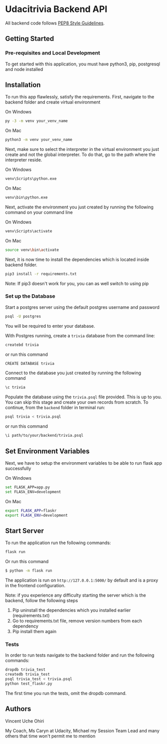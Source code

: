# Udacitrivia Backend API

All backend code follows [PEP8 Style Guidelines](https://www.python.org/dev/peps/pep-0008/).

## Getting Started

### Pre-requisites and Local Development

To get started with this application, you must have python3, pip, postgresql and node installed

## Installation

To run this app flawlessly, satisfy the requirements. First, navigate to the backend folder and create virtual environment

On Windows

```bash
py -3 -m venv your_venv_name
```

On Mac

```bash
python3 -m venv your_venv_name
```

Next, make sure to select the interpreter in the virtual environment you just create and not the global interpreter. To do that, go to the path where the interpreter reside.

On Windows

```bash
venv\Scripts\python.exe
```

On Mac

```bash
venv\bin\python.exe
```

Next, activate the environment you just created by running the following command on your command line

On Windows

```bash
venv\Scripts\activate
```

On Mac

```bash
source venv\bin\activate
```

Next, it is now time to install the dependencies which is located inside backend folder.

```bash
pip3 install -r requirements.txt
```

Note: If pip3 doesn't work for you, you can as well switch to using pip

### Set up the Database

Start a postgres server using the default postgres username and password

```bash
psql -U postgres
```

You will be required to enter your database.

With Postgres running, create a `trivia` database from the command line:

```bash
createbd trivia
```

or run this command

```bash
CREATE DATABASE trivia
```

Connect to the database you just created by running the following command

```bash
\c trivia
```

Populate the database using the `trivia.psql` file provided. This is up to you. You can skip this stage and create your own records from scratch.
To continue, from the `backend` folder in terminal run:

```bash
psql trivia < trivia.psql
```

or run this command

```bash
\i path/to/your/backend/trivia.psql
```

## Set Environment Variables

Next, we have to setup the environment variables to be able to run flask app successfully

On Windows

```bash
set FLASK_APP=app.py
set FLASk_ENV=development
```

On Mac

```bash
export FLASK_APP=flaskr
export FLASK_ENV=development
```

## Start Server

To run the application run the following commands:

```bash
flask run
```

Or run this command

```bash
$ python -m flask run
```

The application is run on `http://127.0.0.1:5000/` by default and is a proxy in the frontend configuration.

Note: if you experience any difficulty starting the server which is the backend, follow the following steps

1. Pip uninstall the dependencies which you installed earlier (requirements.txt)
2. Go to requirements.txt file, remove version numbers from each dependency
3. Pip install them again

### Tests

In order to run tests navigate to the backend folder and run the following commands:

```bash
dropdb trivia_test
createdb trivia_test
psql trivia_test < trivia.psql
python test_flaskr.py
```

The first time you run the tests, omit the dropdb command.

## Authors

Vincent Uche Ohiri

My Coach, Ms Caryn at Udacity, Michael my Session Team Lead and many others that time won't permit me to mention
